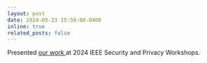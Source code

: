 ```yaml
---
layout: post
date: 2024-05-23 15:59:00-0400
inline: true
related_posts: false
---
```


Presented <a href="https://ieeexplore.ieee.org/document/10579530">our work </a>at 2024 IEEE Security and Privacy Workshops.